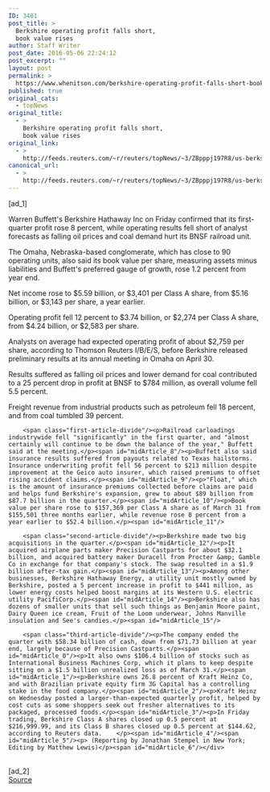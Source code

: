 ```yaml
---
ID: 3401
post_title: >
  Berkshire operating profit falls short,
  book value rises
author: Staff Writer
post_date: 2016-05-06 22:24:12
post_excerpt: ""
layout: post
permalink: >
  https://www.whenitson.com/berkshire-operating-profit-falls-short-book-value-rises/
published: true
original_cats:
  - topNews
original_title:
  - >
    Berkshire operating profit falls short,
    book value rises
original_link:
  - >
    http://feeds.reuters.com/~r/reuters/topNews/~3/ZBpppj197R8/us-berkshire-results-idUSKCN0XX27M
canonical_url:
  - >
    http://feeds.reuters.com/~r/reuters/topNews/~3/ZBpppj197R8/us-berkshire-results-idUSKCN0XX27M
---
```

 [ad_1]
<br><div id="articleText">
<span id="midArticle_start"/>

<span id="midArticle_0"/><span class="focusParagraph" readability="5"><p><span class="articleLocatio&lt;/span&gt;n">Warren Buffett's Berkshire Hathaway Inc on Friday confirmed that its first-quarter profit rose 8 percent, while operating results fell short of analyst forecasts as falling oil prices and coal demand hurt its BNSF railroad unit.</span></p></span><span id="midArticle_1"/><p>The Omaha, Nebraska-based conglomerate, which has close to 90 operating units, also said its book value per share, measuring assets minus liabilities and Buffett's preferred gauge of growth, rose 1.2 percent from year end.</p><span id="midArticle_2"/><p>Net income rose to $5.59 billion, or $3,401 per Class A share, from $5.16 billion, or $3,143 per share, a year earlier.</p><span id="midArticle_3"/><p>Operating profit fell 12 percent to $3.74 billion, or $2,274 per Class A share, from $4.24 billion, or $2,583 per share.</p><span id="midArticle_4"/><p>Analysts on average had expected operating profit of about $2,759 per share, according to Thomson Reuters I/B/E/S, before Berkshire released preliminary results at its annual meeting in Omaha on April 30.</p><span id="midArticle_5"/><p>Results suffered as falling oil prices and lower demand for coal contributed to a 25 percent drop in profit at BNSF to $784 million, as overall volume fell 5.5 percent.</p><span id="midArticle_6"/><p>Freight revenue from industrial products such as petroleum fell 18 percent, and from coal tumbled 39 percent.</p><span id="midArticle_7"/>
        
        <span class="first-article-divide"/><p>Railroad carloadings industrywide fell "significantly" in the first quarter, and "almost certainly will continue to be down the balance of the year," Buffett said at the meeting.</p><span id="midArticle_8"/><p>Buffett also said insurance results suffered from payouts related to Texas hailstorms. Insurance underwriting profit fell 56 percent to $213 million despite improvement at the Geico auto insurer, which raised premiums to offset rising accident claims.</p><span id="midArticle_9"/><p>"Float," which is the amount of insurance premiums collected before claims are paid and helps fund Berkshire's expansion, grew to about $89 billion from $87.7 billion in the quarter.</p><span id="midArticle_10"/><p>Book value per share rose to $157,369 per Class A share as of March 31 from $155,501 three months earlier, while revenue rose 8 percent from a year earlier to $52.4 billion.</p><span id="midArticle_11"/>
        
        <span class="second-article-divide"/><p>Berkshire made two big acquisitions in the quarter.</p><span id="midArticle_12"/><p>It acquired airplane parts maker Precision Castparts for about $32.1 billion, and acquired battery maker Duracell from Procter &amp; Gamble Co in exchange for that company's stock. The swap resulted in a $1.9 billion after-tax gain.</p><span id="midArticle_13"/><p>Among other businesses, Berkshire Hathaway Energy, a utility unit mostly owned by Berkshire, posted a 5 percent increase in profit to $441 million, as lower energy costs helped boost margins at its Western U.S. electric utility PacifiCorp.</p><span id="midArticle_14"/><p>Berkshire also has dozens of smaller units that sell such things as Benjamin Moore paint, Dairy Queen ice cream, Fruit of the Loom underwear, Johns Manville insulation and See's candies.</p><span id="midArticle_15"/>
        
        <span class="third-article-divide"/><p>The company ended the quarter with $58.34 billion of cash, down from $71.73 billion at year end, largely because of Precision Castparts.</p><span id="midArticle_0"/><p>It also owns $106.4 billion of stocks such as International Business Machines Corp, which it plans to keep despite sitting on a $1.5 billion unrealized loss as of March 31.</p><span id="midArticle_1"/><p>Berkshire owns 26.8 percent of Kraft Heinz Co, and with Brazilian private equity firm 3G Capital has a controlling stake in the food company.</p><span id="midArticle_2"/><p>Kraft Heinz on Wednesday posted a larger-than-expected quarterly profit, helped by cost cuts as some shoppers seek out fresher alternatives to its packaged, processed foods.</p><span id="midArticle_3"/><p>In Friday trading, Berkshire Class A shares closed up 0.5 percent at $216,999.99, and its Class B shares closed up 0.5 percent at $144.62, according to Reuters data.    </p><span id="midArticle_4"/><span id="midArticle_5"/><p> (Reporting by Jonathan Stempel in New York; Editing by Matthew Lewis)</p><span id="midArticle_6"/></div>
<br>[ad_2]
<br><a href="http://feeds.reuters.com/~r/reuters/topNews/~3/ZBpppj197R8/us-berkshire-results-idUSKCN0XX27M">Source </a>